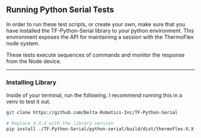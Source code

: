 ## Running Python Serial Tests

In order to run these test scripts, or create your own, make sure that you have installed the TF-Python-Serial library to your python environment.  This environment exposes the API for maintaining a session with the ThermoFlex node system.

These tests execute sequences of commands and monitor the response from the Node device.

---

### Installing Library

Inside of your terminal, run the following.  I recommend running this in a venv to test it out.

```bash
git clone https://github.com/Delta-Robotics-Inc/TF-Python-Serial

# Replace X.X.X with the library version
pip install ./TF-Python-Serial/python-serial/build/dist/thermoflex-X.X.X.tar.gz
```